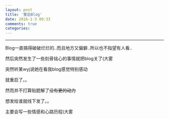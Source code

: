 ```yaml
---
layout: post
title: '重启Blog'
date: 2016-1-3 09:33
comments: true
categories:
---
```


<script type="text/javascript" src="http://cdn.mathjax.org/mathjax/latest/MathJax.js?config=default"></script>
<!--more-->

---

Blog一直搞得破破烂烂的..而且地方又偏僻..所以也不指望有人看..

然后突然发生了一些刻骨铭心的事情就把blog关了(大雾

突然听某wyj说她在看我blog感觉特别感动

就重启了。。

然而并不打算贴题解了<del>没有更的动力</del>

想发给谁就线下发了。。

主要会写一些情感和心路历程(大雾